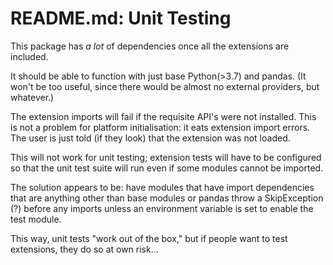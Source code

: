 # README.md: Unit Testing

This package has *a lot* of dependencies once all the extensions are included.

It should be able to function with just base Python(>3.7) and pandas. (It won't
be too useful, since there would be almost no external providers, but whatever.)

The extension imports will fail if the requisite API's were not installed. This is
not a problem for platform initialisation: it eats extension import errors. The user
is just told (if they look) that the extension was not loaded.

This will not work for unit testing; extension tests will have to be configured so that
the unit test suite will run even if some modules cannot be imported.

The solution appears to be: have modules that have import dependencies that are 
anything other than base modules or pandas throw a SkipException (?) before
any imports unless an environment variable is set to enable the test module.

This way, unit tests "work out of the box," but if people want to test extensions,
they do so at own risk...